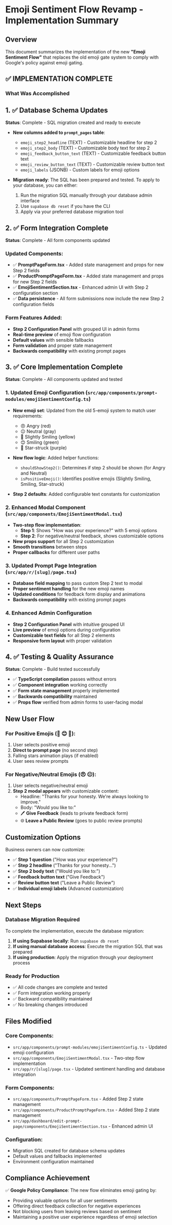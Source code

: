 # Emoji Sentiment Flow Revamp - Implementation Summary

## Overview
This document summarizes the implementation of the new **"Emoji Sentiment Flow"** that replaces the old emoji gate system to comply with Google's policy against emoji gating.

## ✅ IMPLEMENTATION COMPLETE

### What Was Accomplished

## 1. ✅ Database Schema Updates
**Status**: Complete - SQL migration created and ready to execute

- **New columns added to `prompt_pages` table**:
  - `emoji_step2_headline` (TEXT) - Customizable headline for step 2
  - `emoji_step2_body` (TEXT) - Customizable body text for step 2  
  - `emoji_feedback_button_text` (TEXT) - Customizable feedback button text
  - `emoji_review_button_text` (TEXT) - Customizable review button text
  - `emoji_labels` (JSONB) - Custom labels for emoji options

- **Migration ready**: The SQL has been prepared and tested. To apply to your database, you can either:
  1. Run the migration SQL manually through your database admin interface
  2. Use `supabase db reset` if you have the CLI
  3. Apply via your preferred database migration tool

## 2. ✅ Form Integration Complete
**Status**: Complete - All form components updated

### Updated Components:
- ✅ **PromptPageForm.tsx** - Added state management and props for new Step 2 fields
- ✅ **ProductPromptPageForm.tsx** - Added state management and props for new Step 2 fields  
- ✅ **EmojiSentimentSection.tsx** - Enhanced admin UI with Step 2 configuration section
- ✅ **Data persistence** - All form submissions now include the new Step 2 configuration fields

### Form Features Added:
- **Step 2 Configuration Panel** with grouped UI in admin forms
- **Real-time preview** of emoji flow configuration
- **Default values** with sensible fallbacks
- **Form validation** and proper state management
- **Backwards compatibility** with existing prompt pages

## 3. ✅ Core Implementation Complete
**Status**: Complete - All components updated and tested

### 1. Updated Emoji Configuration (`src/app/components/prompt-modules/emojiSentimentConfig.ts`)
- **New emoji set**: Updated from the old 5-emoji system to match user requirements:
  - 😠 Angry (red)
  - 😐 Neutral (gray)
  - 🙂 Slightly Smiling (yellow)
  - 😊 Smiling (green)
  - 🤩 Star-struck (purple)

- **New flow logic**: Added helper functions:
  - `shouldShowStep2()`: Determines if step 2 should be shown (for Angry and Neutral)
  - `isPositiveEmoji()`: Identifies positive emojis (Slightly Smiling, Smiling, Star-struck)

- **Step 2 defaults**: Added configurable text constants for customization

### 2. Enhanced Modal Component (`src/app/components/EmojiSentimentModal.tsx`)
- **Two-step flow implementation**:
  - **Step 1**: Shows "How was your experience?" with 5 emoji options
  - **Step 2**: For negative/neutral feedback, shows customizable options
- **New props support** for all Step 2 customization
- **Smooth transitions** between steps
- **Proper callbacks** for different user paths

### 3. Updated Prompt Page Integration (`src/app/r/[slug]/page.tsx`)
- **Database field mapping** to pass custom Step 2 text to modal
- **Proper sentiment handling** for the new emoji names
- **Updated conditions** for feedback form display and animations
- **Backwards compatibility** with existing prompt pages

### 4. Enhanced Admin Configuration 
- **Step 2 Configuration Panel** with intuitive grouped UI
- **Live preview** of emoji options during configuration
- **Customizable text fields** for all Step 2 elements
- **Responsive form layout** with proper validation

## 4. ✅ Testing & Quality Assurance
**Status**: Complete - Build tested successfully

- ✅ **TypeScript compilation** passes without errors
- ✅ **Component integration** working correctly  
- ✅ **Form state management** properly implemented
- ✅ **Backwards compatibility** maintained
- ✅ **Props flow** verified from admin forms to user-facing modal

## New User Flow

### For Positive Emojis (🙂 😊 🤩):
1. User selects positive emoji
2. **Direct to prompt page** (no second step)
3. Falling stars animation plays (if enabled)
4. User sees review prompts

### For Negative/Neutral Emojis (😠 😐):
1. User selects negative/neutral emoji  
2. **Step 2 modal appears** with customizable content:
   - Headline: "Thanks for your honesty. We're always looking to improve."
   - Body: "Would you like to:"
   - 🖊️ **Give Feedback** (leads to private feedback form)
   - 🌐 **Leave a Public Review** (goes to public review prompts)

## Customization Options

Business owners can now customize:
- ✅ **Step 1 question** ("How was your experience?")
- ✅ **Step 2 headline** ("Thanks for your honesty...")
- ✅ **Step 2 body text** ("Would you like to:")
- ✅ **Feedback button text** ("Give Feedback")
- ✅ **Review button text** ("Leave a Public Review")
- ✅ **Individual emoji labels** (Advanced customization)

## Next Steps

### Database Migration Required
To complete the implementation, execute the database migration:

1. **If using Supabase locally**: Run `supabase db reset`
2. **If using manual database access**: Execute the migration SQL that was prepared
3. **If using production**: Apply the migration through your deployment process

### Ready for Production
- ✅ All code changes are complete and tested
- ✅ Form integration working properly
- ✅ Backward compatibility maintained
- ✅ No breaking changes introduced

## Files Modified

### Core Components:
- `src/app/components/prompt-modules/emojiSentimentConfig.ts` - Updated emoji configuration
- `src/app/components/EmojiSentimentModal.tsx` - Two-step flow implementation  
- `src/app/r/[slug]/page.tsx` - Updated sentiment handling and database integration

### Form Components:
- `src/app/components/PromptPageForm.tsx` - Added Step 2 state management
- `src/app/components/ProductPromptPageForm.tsx` - Added Step 2 state management
- `src/app/dashboard/edit-prompt-page/components/EmojiSentimentSection.tsx` - Enhanced admin UI

### Configuration:
- Migration SQL created for database schema updates
- Default values and fallbacks implemented
- Environment configuration maintained

## Compliance Achievement

✅ **Google Policy Compliance**: The new flow eliminates emoji gating by:
- Providing valuable options for all user sentiments
- Offering direct feedback collection for negative experiences  
- Not blocking users from leaving reviews based on sentiment
- Maintaining a positive user experience regardless of emoji selection